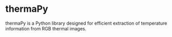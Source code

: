 # thermaPy
thermaPy is a Python library designed for efficient extraction of temperature information from RGB thermal images.
